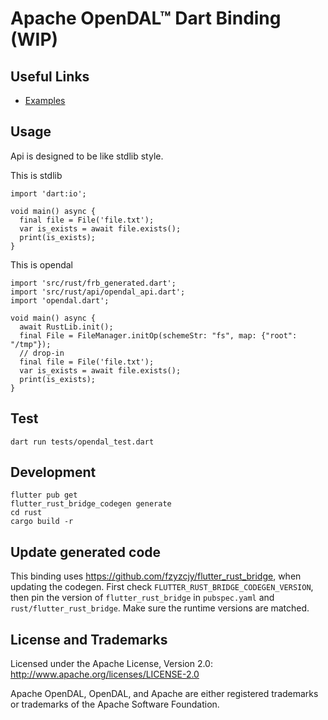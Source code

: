 # Apache OpenDAL™ Dart Binding (WIP)

## Useful Links

- [Examples](./examples)

## Usage

Api is designed to be like stdlib style.

This is stdlib

```
import 'dart:io';

void main() async {
  final file = File('file.txt');
  var is_exists = await file.exists();
  print(is_exists);
}
```

This is opendal

```
import 'src/rust/frb_generated.dart';
import 'src/rust/api/opendal_api.dart';
import 'opendal.dart';

void main() async {
  await RustLib.init();
  final File = FileManager.initOp(schemeStr: "fs", map: {"root": "/tmp"});
  // drop-in
  final file = File('file.txt');
  var is_exists = await file.exists();
  print(is_exists);
}

```

## Test

```
dart run tests/opendal_test.dart
```

## Development

```
flutter pub get
flutter_rust_bridge_codegen generate
cd rust
cargo build -r
```

## Update generated code

This binding uses <https://github.com/fzyzcjy/flutter_rust_bridge>, when updating the codegen. First check `FLUTTER_RUST_BRIDGE_CODEGEN_VERSION`, then pin the version of `flutter_rust_bridge` in `pubspec.yaml` and `rust/flutter_rust_bridge`. Make sure the runtime versions are matched.

## License and Trademarks

Licensed under the Apache License, Version 2.0: http://www.apache.org/licenses/LICENSE-2.0

Apache OpenDAL, OpenDAL, and Apache are either registered trademarks or trademarks of the Apache Software Foundation.
